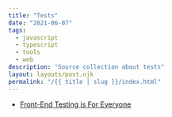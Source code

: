 ```yaml
---
title: "Tests"
date: "2021-06-07"
tags:
  - javascript
  - typescript
  - tools
  - web
description: "Source collection about tests"
layout: layouts/post.njk
permalink: "/{{ title | slug }}/index.html"
---
```


- [Front-End Testing is For Everyone](https://css-tricks.com/front-end-testing-is-for-everyone/)
